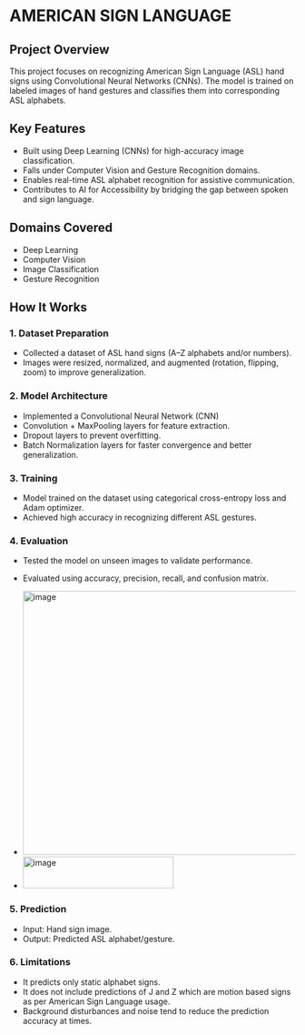 # AMERICAN SIGN LANGUAGE

## Project Overview

This project focuses on recognizing American Sign Language (ASL) hand signs using Convolutional Neural Networks (CNNs). The model is trained on labeled images of hand gestures and classifies them into corresponding ASL alphabets.

## Key Features

- Built using Deep Learning (CNNs) for high-accuracy image classification.
- Falls under Computer Vision and Gesture Recognition domains.
- Enables real-time ASL alphabet recognition for assistive communication.
- Contributes to AI for Accessibility by bridging the gap between spoken and sign language.

## Domains Covered

- Deep Learning
- Computer Vision
- Image Classification
- Gesture Recognition

## How It Works

### 1. Dataset Preparation

- Collected a dataset of ASL hand signs (A–Z alphabets and/or numbers).
- Images were resized, normalized, and augmented (rotation, flipping, zoom) to improve generalization.

### 2. Model Architecture

- Implemented a Convolutional Neural Network (CNN)
- Convolution + MaxPooling layers for feature extraction.
- Dropout layers to prevent overfitting.
- Batch Normalization layers for faster convergence and better generalization.

### 3. Training

- Model trained on the dataset using categorical cross-entropy loss and Adam optimizer.
- Achieved high accuracy in recognizing different ASL gestures.

### 4. Evaluation

- Tested the model on unseen images to validate performance.
- Evaluated using accuracy, precision, recall, and confusion matrix.

- <img width="1224" height="464" alt="image" src="https://github.com/user-attachments/assets/44d7c183-2bfc-4ec4-ae21-ea9eb56013af" />

- <img width="265" height="56" alt="image" src="https://github.com/user-attachments/assets/e4a5e71a-ccaa-4ad7-9ca7-accc279cb391" />

### 5. Prediction

- Input: Hand sign image.
- Output: Predicted ASL alphabet/gesture.

### 6. Limitations

- It predicts only static alphabet signs.
- It does not include predictions of J and Z which are motion based signs as per American Sign Language usage.
- Background disturbances and noise tend to reduce the prediction accuracy at times.

